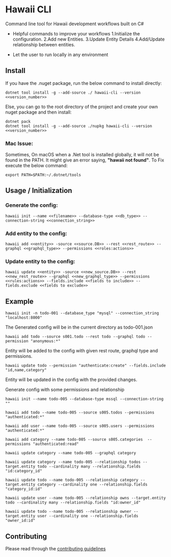 # Hawaii CLI

Command line tool for Hawaii development workflows built on
C#

 - Helpful commands to improve your workflows
   	1.Initialize the configuration.
   	2.Add new Entities.
   	3.Update Entity Details
   	4.Add/Update relationship between entities.

 - Let the user to run locally in any environment
## Install
If you have the .nuget package, run the below command to install directly:
```
dotnet tool install -g --add-source ./ hawaii-cli --version <<version_number>>
```

Else, you can go to the root directory of the project and create your own nuget package and then install:
```
dotnet pack
dotnet tool install -g --add-source ./nupkg hawaii-cli --version <<version_number>>
```
### Mac Issue:
Sometimes, On macOS when a .Net tool is installed globally, it will not be found in the PATH. It might give an error saying, **"hawaii not found"**.
To Fix execute the below command:
```
export PATH=$PATH:~/.dotnet/tools
```

## Usage / Initialization

### Generate the config:
```
hawaii init --name <<filename>> --database-type <<db_type>> --connection-string <<connection_string>>
```
### Add entity to the config:
```
hawaii add <<entity>> -source <<source.DB>> --rest <<rest_route>> --graphql <<graphql_type>> --permissions <<roles:actions>>
```
### Update entity to the config:
```
hawaii update <<entity>> -source <<new_source.DB>> --rest <<new_rest_route>> --graphql <<new_graphql_type>> --permissions <<rules:actions>> --fields.include <<fields to include>> --fields.exclude <<fields to exclude>>
```

## Example
```
hawaii init -n todo-001 --database_type "mysql" --connection_string "localhost:8000"
```
The Generated config will be in the current directory as todo-001.json
```
hawaii add todo --source s001.todo --rest todo --graphql todo --permission "anonymous:*"
```
Entity will be added to the config with given rest route, graphql type and permissions.
```
hawaii update todo --permission "authenticate:create" --fields.include "id,name,category"
```
Entity will be updated in the config with the provided changes.

Generate config with some permissions and relationship
```
hawaii init --name todo-005 --database-type mssql --connection-string ""

hawaii add todo --name todo-005 --source s005.todos --permissions "authenticated:*"

hawaii add user --name todo-005 --source s005.users --permissions "authenticated:*"

hawaii add category --name todo-005 --source s005.categories  --permissions "authenticated:read"

hawaii update category --name todo-005 --graphql category

hawaii update category --name todo-005 --relationship todos --target.entity todo --cardinality many --relationship.fields "id:category_id"

hawaii update todo --name todo-005 --relationship category --target.entity category --cardinality one --relationship.fields "category_id:id"

hawaii update user --name todo-005 --relationship owns --target.entity todo --cardinality many --relationship.fields "id:owner_id"

hawaii update todo --name todo-005 --relationship owner --target.entity user --cardinality one --relationship.fields "owner_id:id"
```

## Contributing

Please read through the [contributing guidelines](./CONTRIBUTING.md)
